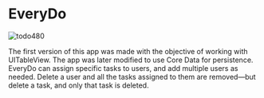 EveryDo
=======
![todo480](https://cloud.githubusercontent.com/assets/7607614/4970026/38d93300-6876-11e4-8d8c-7917103b06ab.gif)

The first version of this app was made with the objective of working with UITableView. The app was later modified to use Core Data for persistence. EveryDo can assign specific tasks to users, and add multiple users as needed. Delete a user and all the tasks assigned to them are removed—but delete a task, and only that task is deleted.
